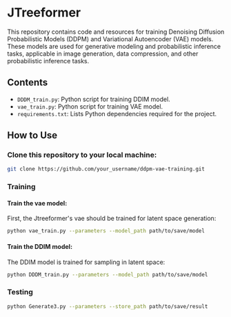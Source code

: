 # JTreeformer

This repository contains code and resources for training Denoising Diffusion Probabilistic Models (DDPM) and Variational Autoencoder (VAE) models. These models are used for generative modeling and probabilistic inference tasks, applicable in image generation, data compression, and other probabilistic inference tasks.

## Contents

- `DDDM_train.py`: Python script for training DDIM model.
- `vae_train.py`: Python script for training VAE model.
- `requirements.txt`: Lists Python dependencies required for the project.

## How to Use

### Clone this repository to your local machine:

```bash
git clone https://github.com/your_username/ddpm-vae-training.git
```

### Training
#### Train the vae model:
First, the Jtreeformer's vae should be trained for latent space generation:
```bash
python vae_train.py --parameters --model_path path/to/save/model
```

#### Train the DDIM model:
The DDIM model is trained for sampling in latent space:
```bash
python DDDM_train.py --parameters --model_path path/to/save/model
```

### Testing
```bash
python Generate3.py --parameters --store_path path/to/save/result
```
